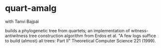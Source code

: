 # quart-amalg
with Tanvi Bajpai

builds a phylogenetic tree from quartets; an implementation of witness-antiwitness tree construction algorithm from Erdos et al. "A few logs suffice to build (almost) all trees: Part II" Theoretical Computer Science 221 (1999).
